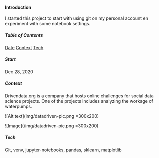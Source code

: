 #### Introduction 
I started this project to start with using git on my personal account en experiment with some notebook settings.

##### Table of Contents  
[Date](#Start)
[Context](#Context)
[Tech](#Tech)

##### Start
Dec 28, 2020

##### Context
Drivendata.org is a company that hosts online challenges for social data science projects. 
One of the projects includes analyzing the workage of waterpumps.

![Alt text](img/datadriven-pic.png =300x200)

![Image](/img/datadriven-pic.png =300x200)

##### Tech
Git, venv, jupyter-notebooks, pandas, sklearn, matplotlib

